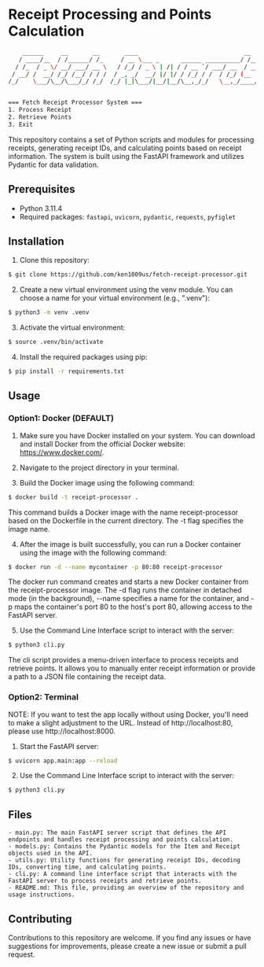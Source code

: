 # Receipt Processing and Points Calculation

```bash
    ______     __       __       ____                              __
   / ____/__  / /______/ /_     / __ \___ _      ______ __________/ /____
  / /_  / _ \/ __/ ___/ __ \   / /_/ / _ \ | /| / / __ `/ ___/ __  / ___/
 / __/ /  __/ /_/ /__/ / / /  / _, _/  __/ |/ |/ / /_/ / /  / /_/ (__  )
/_/    \___/\__/\___/_/ /_/  /_/ |_|\___/|__/|__/\__,_/_/   \__,_/____/


=== Fetch Receipt Processor System ===
1. Process Receipt
2. Retrieve Points
3. Exit
```

This repository contains a set of Python scripts and modules for processing receipts, generating receipt IDs, and calculating points based on receipt information. The system is built using the FastAPI framework and utilizes Pydantic for data validation.

## Prerequisites

- Python 3.11.4
- Required packages: `fastapi`, `uvicorn`, `pydantic`, `requests`, `pyfiglet`

## Installation

1. Clone this repository:

```bash
$ git clone https://github.com/ken1009us/fetch-receipt-processor.git
```

2. Create a new virtual environment using the venv module. You can choose a name for your virtual environment (e.g., ".venv"):

```bash
$ python3 -m venv .venv
```

3. Activate the virtual environment:

```bash
$ source .venv/bin/activate
```

4. Install the required packages using pip:

```bash
$ pip install -r requirements.txt
```

## Usage

### Option1: Docker (DEFAULT)

1. Make sure you have Docker installed on your system. You can download and install Docker from the official Docker website: https://www.docker.com/.

2. Navigate to the project directory in your terminal.

3. Build the Docker image using the following command:

```bash
$ docker build -t receipt-processor .
```

This command builds a Docker image with the name receipt-processor based on the Dockerfile in the current directory. The -t flag specifies the image name.

4. After the image is built successfully, you can run a Docker container using the image with the following command:

```bash
$ docker run -d --name mycontainer -p 80:80 receipt-processor
```

The docker run command creates and starts a new Docker container from the receipt-processor image. The -d flag runs the container in detached mode (in the background), --name specifies a name for the container, and -p maps the container's port 80 to the host's port 80, allowing access to the FastAPI server.

5. Use the Command Line Interface script to interact with the server:

```bash
$ python3 cli.py
```

The cli script provides a menu-driven interface to process receipts and retrieve points. It allows you to manually enter receipt information or provide a path to a JSON file containing the receipt data.

### Option2: Terminal

NOTE: If you want to test the app locally without using Docker, you'll need to make a slight adjustment to the URL. Instead of http://localhost:80, please use http://localhost:8000.

1. Start the FastAPI server:

```bash
$ uvicorn app.main:app --reload
```

2. Use the Command Line Interface script to interact with the server:

```bash
$ python3 cli.py
```

## Files

```
- main.py: The main FastAPI server script that defines the API endpoints and handles receipt processing and points calculation.
- models.py: Contains the Pydantic models for the Item and Receipt objects used in the API.
- utils.py: Utility functions for generating receipt IDs, decoding IDs, converting time, and calculating points.
- cli.py: A command line interface script that interacts with the FastAPI server to process receipts and retrieve points.
- README.md: This file, providing an overview of the repository and usage instructions.
```

## Contributing

Contributions to this repository are welcome. If you find any issues or have suggestions for improvements, please create a new issue or submit a pull request.

